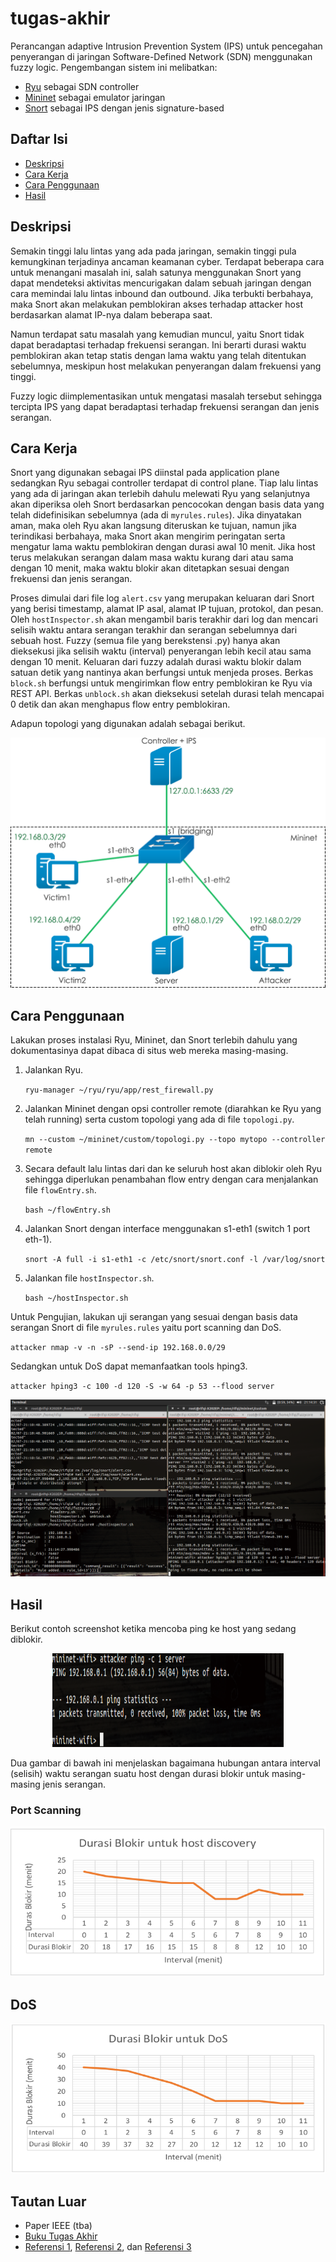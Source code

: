 # tugas-akhir
Perancangan adaptive Intrusion Prevention System (IPS) untuk pencegahan penyerangan di jaringan Software-Defined Network (SDN) menggunakan fuzzy logic. Pengembangan sistem ini melibatkan:
* [Ryu](https://osrg.github.io/ryu/) sebagai SDN controller
* [Mininet](http://mininet.org/) sebagai emulator jaringan
* [Snort](https://www.snort.org) sebagai IPS dengan jenis signature-based

## Daftar Isi
* [Deskripsi](https://github.com/rifqitama16/tugas-akhir#deskripsi)
* [Cara Kerja](https://github.com/rifqitama16/tugas-akhir#cara-kerja)
* [Cara Penggunaan](https://github.com/rifqitama16/tugas-akhir#cara-penggunaan)
* [Hasil](https://github.com/rifqitama16/tugas-akhir#hasil)

## Deskripsi
Semakin tinggi lalu lintas yang ada pada jaringan, semakin tinggi pula kemungkinan terjadinya ancaman keamanan cyber. Terdapat beberapa cara untuk menangani masalah ini, salah satunya menggunakan Snort yang dapat mendeteksi aktivitas mencurigakan dalam sebuah jaringan dengan cara memindai lalu lintas inbound dan outbound. Jika terbukti berbahaya, maka Snort akan melakukan pemblokiran akses terhadap attacker host berdasarkan alamat IP-nya dalam beberapa saat.

Namun terdapat satu masalah yang kemudian muncul, yaitu Snort tidak dapat beradaptasi terhadap frekuensi serangan. Ini berarti durasi waktu pemblokiran akan tetap statis dengan lama waktu yang telah ditentukan sebelumnya, meskipun host melakukan penyerangan dalam frekuensi yang tinggi.

Fuzzy logic diimplementasikan untuk mengatasi masalah tersebut sehingga tercipta IPS yang dapat beradaptasi terhadap frekuensi serangan dan jenis serangan.

## Cara Kerja
Snort yang digunakan sebagai IPS diinstal pada application plane sedangkan Ryu sebagai controller terdapat di control plane. Tiap lalu lintas yang ada di jaringan akan terlebih dahulu melewati Ryu yang selanjutnya akan diperiksa oleh Snort berdasarkan pencocokan dengan basis data yang telah didefinisikan sebelumnya (ada di `myrules.rules`). Jika dinyatakan aman, maka oleh Ryu akan langsung diteruskan ke tujuan, namun jika terindikasi berbahaya, maka Snort akan mengirim peringatan serta mengatur lama waktu pemblokiran dengan durasi awal 10 menit. Jika host terus melakukan serangan dalam masa waktu kurang dari atau sama dengan 10 menit, maka waktu blokir akan ditetapkan sesuai dengan frekuensi dan jenis serangan.

Proses dimulai dari file log `alert.csv` yang merupakan keluaran dari Snort yang berisi timestamp, alamat IP asal, alamat IP tujuan, protokol, dan pesan. Oleh `hostInspector.sh` akan mengambil baris terakhir dari log dan mencari selisih waktu antara serangan terakhir dan serangan sebelumnya dari sebuah host. Fuzzy (semua file yang berekstensi .py) hanya akan dieksekusi jika selisih waktu (interval) penyerangan lebih kecil atau sama dengan 10 menit. Keluaran dari fuzzy adalah durasi waktu blokir dalam satuan detik yang nantinya akan berfungsi untuk menjeda proses. Berkas `block.sh` berfungsi untuk mengirimkan flow entry pemblokiran ke Ryu via REST API. Berkas `unblock.sh` akan dieksekusi setelah durasi telah mencapai 0 detik dan akan menghapus flow entry pemblokiran.

Adapun topologi yang digunakan adalah sebagai berikut.
<p align="center"><img src="https://github.com/rifqitama16/tugas-akhir/blob/master/doc/Topologi%202.png" width="550" height="400"></p>

## Cara Penggunaan
Lakukan proses instalasi Ryu, Mininet, dan Snort terlebih dahulu yang dokumentasinya dapat dibaca di situs web mereka masing-masing.

1. Jalankan Ryu.

    `ryu-manager ~/ryu/ryu/app/rest_firewall.py`

2. Jalankan Mininet dengan opsi controller remote (diarahkan ke Ryu yang telah running) serta custom topologi yang ada di file `topologi.py`.

    `mn --custom ~/mininet/custom/topologi.py --topo mytopo --controller remote`

3. Secara default lalu lintas dari dan ke seluruh host akan diblokir oleh Ryu sehingga diperlukan penambahan flow entry dengan cara menjalankan file `flowEntry.sh`.

    `bash ~/flowEntry.sh`

4. Jalankan Snort dengan interface menggunakan s1-eth1 (switch 1 port eth-1).

    `snort -A full -i s1-eth1 -c /etc/snort/snort.conf -l /var/log/snort`

5. Jalankan file `hostInspector.sh`.

    `bash ~/hostInspector.sh`

Untuk Pengujian, lakukan uji serangan yang sesuai dengan basis data serangan Snort di file `myrules.rules` yaitu port scanning dan DoS.

`attacker nmap -v -n -sP --send-ip 192.168.0.0/29`

Sedangkan untuk DoS dapat memanfaatkan tools hping3.

`attacker hping3 -c 100 -d 120 -S -w 64 -p 53 --flood server`

<p align="center"><img src="https://github.com/rifqitama16/tugas-akhir/blob/master/doc/1.png"></p>

## Hasil
Berikut contoh screenshot ketika mencoba ping ke host yang sedang diblokir.

<p align="center"><img src="https://github.com/rifqitama16/tugas-akhir/blob/master/doc/2.png" width="370" height="150"></p>

Dua gambar di bawah ini menjelaskan bagaimana hubungan antara interval (selisih) waktu serangan suatu host dengan durasi blokir untuk masing-masing jenis serangan.

### Port Scanning
<p align="center"><img src="https://github.com/rifqitama16/tugas-akhir/blob/master/doc/hasil1-scanning(host-discovery).png" width="600" height="240"></p>

## DoS
<p align="center"><img src="https://github.com/rifqitama16/tugas-akhir/blob/master/doc/hasil2-DoS.png" width="600" height="240"></p>

## Tautan Luar
* Paper IEEE (tba)
* [Buku Tugas Akhir](https://repository.telkomuniversity.ac.id/pustaka/138374/perancangan-dan-implementasi-adaptive-intrusion-prevention-system-ips-untuk-pencegahan-penyerangan-pada-arsitektur-software-defined-network-sdn-.html)
* [Referensi 1](http://ieeexplore.ieee.org/document/6834762/), [Referensi 2](http://ieeexplore.ieee.org/document/7014181/), dan [Referensi 3](http://ieeexplore.ieee.org/document/4599918/)
